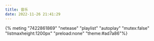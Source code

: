 ```yaml
---
title: 音乐
date: 2022-11-26 21:41:29
---
```


{% meting "7422861869" "netease" "playlist" "autoplay" "mutex:false" "listmaxheight:1200px" "preload:none" "theme:#ad7a86"%}

